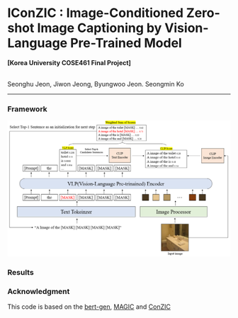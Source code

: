 # IConZIC : Image-Conditioned Zero-shot Image Captioning by Vision-Language Pre-Trained Model
**[Korea University COSE461 Final Project]<br/>**

<br/>
Seonghu Jeon, Jiwon Jeong, Byungwoo Jeon. Seongmin Ko
<br/>

***

### Framework
![](paper_images/architecture.png)

### Results

### Acknowledgment 
This code is based on the [bert-gen](https://github.com/nyu-dl/bert-gen), [MAGIC](https://github.com/yxuansu/MAGIC) and [ConZIC](https://github.com/joeyz0z/ConZIC)
